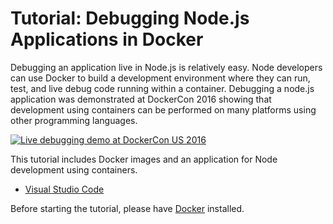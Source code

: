 # Tutorial: Debugging Node.js Applications in Docker

Debugging an application live in Node.js is relatively easy. Node developers can use Docker to build a development environment where they can run, test, and live debug code running within a container. Debugging a node.js application was demonstrated at DockerCon 2016 showing that development using containers can be performed on many platforms using other programming languages.

[![Live debugging demo at DockerCon US 2016](https://img.youtube.com/vi/vE1iDPx6-Ok/0.jpg)](https://youtu.be/vE1iDPx6-Ok?list=PLkA60AVN3hh9gnrYwNO6zTb9U3i1Y9FMY&t=2088)

This tutorial includes Docker images and an application for Node development using containers.

- [Visual Studio Code](VSCode-README.md)

Before starting the tutorial, please have [Docker](https://www.docker.com/products/overview) installed.
